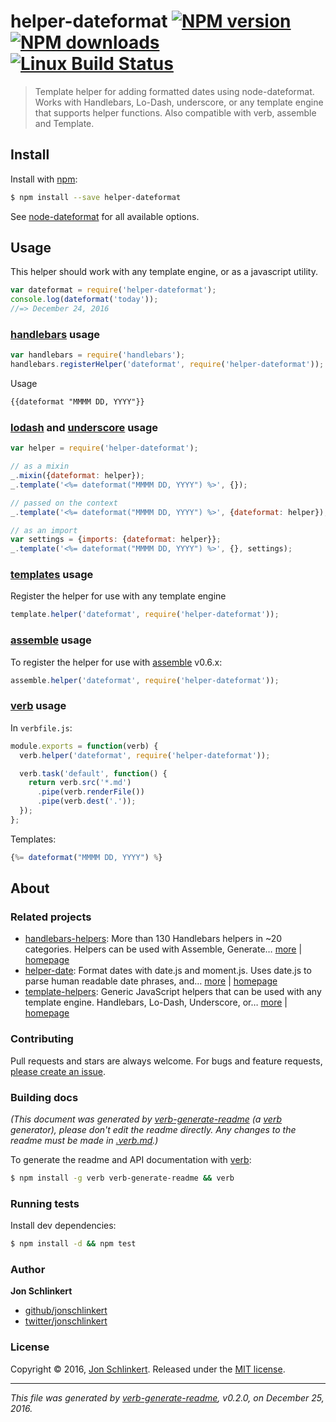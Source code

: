 # helper-dateformat [![NPM version](https://img.shields.io/npm/v/helper-dateformat.svg?style=flat)](https://www.npmjs.com/package/helper-dateformat) [![NPM downloads](https://img.shields.io/npm/dm/helper-dateformat.svg?style=flat)](https://npmjs.org/package/helper-dateformat) [![Linux Build Status](https://img.shields.io/travis/helpers/helper-dateformat.svg?style=flat&label=Travis)](https://travis-ci.org/helpers/helper-dateformat)

> Template helper for adding formatted dates using node-dateformat. Works with Handlebars, Lo-Dash, underscore, or any template engine that supports helper functions. Also compatible with verb, assemble and Template.

## Install

Install with [npm](https://www.npmjs.com/):

```sh
$ npm install --save helper-dateformat
```

See [node-dateformat](https://github.com/felixge/node-dateformat) for all available options.

## Usage

This helper should work with any template engine, or as a javascript utility.

```js
var dateformat = require('helper-dateformat');
console.log(dateformat('today'));
//=> December 24, 2016
```

### [handlebars](http://www.handlebarsjs.com/) usage

```js
var handlebars = require('handlebars');
handlebars.registerHelper('dateformat', require('helper-dateformat'));
```

Usage

```html
{{dateformat "MMMM DD, YYYY"}}
```

### [lodash](https://lodash.com/) and [underscore](http://underscorejs.org) usage

```js
var helper = require('helper-dateformat');

// as a mixin
_.mixin({dateformat: helper});
_.template('<%= dateformat("MMMM DD, YYYY") %>', {});

// passed on the context
_.template('<%= dateformat("MMMM DD, YYYY") %>', {dateformat: helper});

// as an import
var settings = {imports: {dateformat: helper}};
_.template('<%= dateformat("MMMM DD, YYYY") %>', {}, settings);
```

### [templates](https://github.com/jonschlinkert/templates) usage

Register the helper for use with any template engine

```js
template.helper('dateformat', require('helper-dateformat'));
```

### [assemble](https://github.com/assemble/assemble) usage

To register the helper for use with [assemble](https://github.com/assemble/assemble) v0.6.x:

```js
assemble.helper('dateformat', require('helper-dateformat'));
```

### [verb](https://github.com/verbose/verb) usage

In `verbfile.js`:

```js
module.exports = function(verb) {
  verb.helper('dateformat', require('helper-dateformat'));

  verb.task('default', function() {
    return verb.src('*.md')
      .pipe(verb.renderFile())
      .pipe(verb.dest('.'));
  });
};
```

Templates:

```js
{%= dateformat("MMMM DD, YYYY") %}
```

## About

### Related projects

* [handlebars-helpers](https://www.npmjs.com/package/handlebars-helpers): More than 130 Handlebars helpers in ~20 categories. Helpers can be used with Assemble, Generate… [more](https://github.com/assemble/handlebars-helpers) | [homepage](https://github.com/assemble/handlebars-helpers "More than 130 Handlebars helpers in ~20 categories. Helpers can be used with Assemble, Generate, Verb, Ghost, gulp-handlebars, grunt-handlebars, consolidate, or any node.js/Handlebars project.")
* [helper-date](https://www.npmjs.com/package/helper-date): Format dates with date.js and moment.js. Uses date.js to parse human readable date phrases, and… [more](https://github.com/helpers/helper-date) | [homepage](https://github.com/helpers/helper-date "Format dates with date.js and moment.js. Uses date.js to parse human readable date phrases, and moment to format the rendered output. Should work with any Handlebars, Lo-Dash, underscore, or any template engine that allows helper functions to be registere")
* [template-helpers](https://www.npmjs.com/package/template-helpers): Generic JavaScript helpers that can be used with any template engine. Handlebars, Lo-Dash, Underscore, or… [more](https://github.com/jonschlinkert/template-helpers) | [homepage](https://github.com/jonschlinkert/template-helpers "Generic JavaScript helpers that can be used with any template engine. Handlebars, Lo-Dash, Underscore, or any engine that supports helper functions.")

### Contributing

Pull requests and stars are always welcome. For bugs and feature requests, [please create an issue](../../issues/new).

### Building docs

_(This document was generated by [verb-generate-readme](https://github.com/verbose/verb-generate-readme) (a [verb](https://github.com/verbose/verb) generator), please don't edit the readme directly. Any changes to the readme must be made in [.verb.md](.verb.md).)_

To generate the readme and API documentation with [verb](https://github.com/verbose/verb):

```sh
$ npm install -g verb verb-generate-readme && verb
```

### Running tests

Install dev dependencies:

```sh
$ npm install -d && npm test
```

### Author

**Jon Schlinkert**

* [github/jonschlinkert](https://github.com/jonschlinkert)
* [twitter/jonschlinkert](http://twitter.com/jonschlinkert)

### License

Copyright © 2016, [Jon Schlinkert](https://github.com/jonschlinkert).
Released under the [MIT license](LICENSE).

***

_This file was generated by [verb-generate-readme](https://github.com/verbose/verb-generate-readme), v0.2.0, on December 25, 2016._